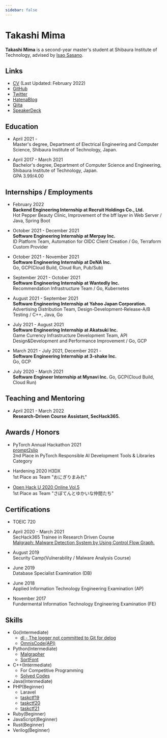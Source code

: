 ```yaml
---
sidebar: false
---
```


# Takashi Mima
**Takashi Mima** is a second-year master's student at Shibaura Institute of Technology, advised by [Isao Sasano](http://www.sic.shibaura-it.ac.jp/~sasano/index.html).


## Links
- [CV](https://docs.google.com/document/d/1WapjZUwRj9J3aBemjO3ONKrPcrY3uf9G7Fgy1vZ3G2w/edit?usp=sharing) (Last Updated: February 2022)  
- [GitHub](https://github.com/task4233)  
- [Twitter](https://twitter.com/task4233)  
- [HatenaBlog](https://task4233.hatenablog.com/)  
- [Qiita](https://qiita.com/task4233)  
- [SpeakerDeck](https://speakerdeck.com/task4233)  

## Education
- April 2021 -  
Master's degree, Department of Electrical Engineering and Computer Science, Shibaura Institute of Technology, Japan.  

- April 2017 - March 2021  
Bachelor's degree, Department of Computer Science and Engineering, Shibaura Institute of Technology, Japan.  
GPA 3.99/4.00  

## Internships / Employments
- February 2022  
**Backend Engineering Internship at Recruit Holdings Co., Ltd.**  
Hot Pepper Beauty Clinic, Improvement of the bff layer in Web Server / Java, Spring Boot

- October 2021 - December 2021  
**Software Engineering Internship at Merpay Inc.**  
ID Platform Team, Automation for OIDC Client Creation / Go, Terraform Custom Provider  

- October 2021 - November 2021  
**Software Engineering Internship at DeNA Inc.**  
Go, GCP(Cloud Build, Cloud Run, Pub/Sub)  

- September 2021 - October 2021  
**Software Engineering Internship at Wantedly Inc.**  
Recommendation Infrastructure Team / Go, Kubernetes  

- August 2021 - September 2021  
**Software Engineering Internship at Yahoo Japan Corporation.**  
Advertising Distribution Team, Design-Development-Release-A/B Testing / C++, Java, Go  

- July 2021 - August 2021  
**Software Engineering Internship at Akatsuki Inc.**  
Game Currency Infrastructure Development Team, API Design&Development and Performance Improvement / Go, GCP  

- March 2021 - July 2021, December 2021 -  
**Software Engineering Internship at 3-shake Inc.**  
Go, GCP  

- July 2020 - March 2021  
**Software Engineer Internship at Mynavi Inc.**
Go, GCP(Cloud Build, Cloud Run)

## Teaching and Mentoring
- April 2021 - March 2022  
**Research-Driven Course Assistant, SecHack365.**  

## Awards / Honors
- PyTorch Annual Hackathon 2021  
[prompt2slip](https://devpost.com/software/promp2slip)  
2nd Place in PyTorch Responsible AI Development Tools & Libraries Category  

- Hardening 2020 H3DX  
1st Place as Team "おにぎりまみれ"  

- [Open Hack U 2020 Online Vol.5](https://hacku.yahoo.co.jp/hacku2020online5/)  
1st Place as Team "さぼてんとゆかいな仲間たち"  

## Certifications
- TOEIC 720

- April 2020 - March 2021  
SecHack365 Trainee in Research Driven Course  
[Malgraph: Malware Detection System by Using Control Flow Graph.](https://sechack365.nict.go.jp/achievement/2020/pdf/2020_32.pdf)  

- August 2019  
Security Camp(Vulnerability / Malware Analysis Course)

- June 2019  
Database Specialist Examination (DB)  

- June 2018  
Applied Information Technology Engineering Examination (AP)  

- November 2017  
Fundermental Information Technology Engineering Examination (FE)  

## Skills
 - Go(Intermediate)
   - [dl - The logger not committed to Git for delog](https://github.com/task4233/dl)
   - [OmnisCode(API)](https://github.com/openhacku-saboten/OmnisCode-backend)
 - Python(Intermediate)
   - [Malgrapher](https://github.com/task4233/malgrapher)
   - [SortFont](https://github.com/sort-font/webpage)
 - C++(Intermediate)
   - For Competitive Programming
   - [Solved Codes](https://github.com/task4233/contest)
 - Java(Intermediate)
 - PHP(Beginner)
   - Laravel
   - [taskctf19](https://github.com/task4233/taskctf19)
   - [taskctf20](https://github.com/task4233/taskctf20)
   - [taskctf21](https://github.com/task4233/taskctf21-public)
 - Ruby(Beginner)
 - JavaScript(Beginner)
 - Rust(Beginner)
 - Verilog(Beginner)
